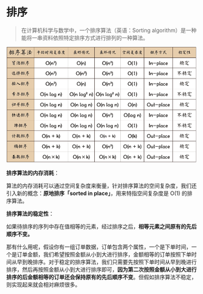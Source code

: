 # 排序

> 在计算机科学与数学中，一个排序算法（英语：Sorting algorithm）是一种能将一串资料依照特定排序方式进行排列的一种算法。

![sort](img/sort.png)

**排序算法的内存消耗**：

算法的内存消耗可以通过空间复杂度来衡量，针对排序算法的空间复杂度，我们还引入新的概念：**原地排序「sorted in place」**，用来特指空间复杂度是 O(1) 的排序算法。

**排序算法的稳定性**：

如果待排序的序列中存在值相等的元素，经过排序之后，**相等元素之间原有的先后顺序不变。**

那有什么用呢，假设你有一组订单数据，订单包含两个属性，一个是下单时间，一个是订单金额，我们希望按照金额从小到大进行排序，金额相等的订单按照下单时间从早到晚排序。对于稳定的排序算法，我们只需要先按照下单时间从早到晚进行排序，然后再按照金额从小到大进行排序即可，**因为第二次按照金额从小到大进行排序的后金额相等的订单还会保持原有的先后顺序不变**。但假如排序算法不稳定，则实现起来就会相对麻烦很多。
